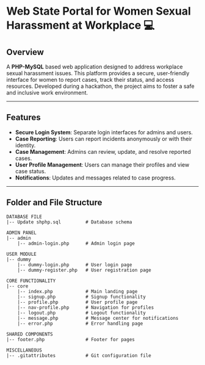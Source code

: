 # Web State Portal for Women Sexual Harassment at Workplace 💻

## Overview

A **PHP-MySQL** based web application designed to address workplace sexual harassment issues. This platform provides a secure, user-friendly interface for women to report cases, track their status, and access resources. Developed during a hackathon, the project aims to foster a safe and inclusive work environment.

---

## Features

- **Secure Login System**: Separate login interfaces for admins and users.
- **Case Reporting**: Users can report incidents anonymously or with their identity.
- **Case Management**: Admins can review, update, and resolve reported cases.
- **User Profile Management**: Users can manage their profiles and view case status.
- **Notifications**: Updates and messages related to case progress.

---

## Folder and File Structure

```plaintext
DATABASE FILE
|-- Update shphp.sql         # Database schema

ADMIN PANEL
|-- admin
    |-- admin-login.php      # Admin login page

USER MODULE
|-- dummy
    |-- dummy-login.php      # User login page
    |-- dummy-register.php   # User registration page

CORE FUNCTIONALITY
|-- core
    |-- index.php            # Main landing page
    |-- signup.php           # Signup functionality
    |-- profile.php          # User profile page
    |-- nav-profile.php      # Navigation for profiles
    |-- logout.php           # Logout functionality
    |-- message.php          # Message center for notifications
    |-- error.php            # Error handling page

SHARED COMPONENTS
|-- footer.php               # Footer for pages

MISCELLANEOUS
|-- .gitattributes           # Git configuration file


